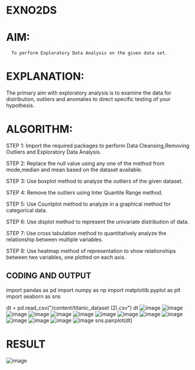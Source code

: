# EXNO2DS
# AIM:
      To perform Exploratory Data Analysis on the given data set.
      
# EXPLANATION:
  The primary aim with exploratory analysis is to examine the data for distribution, outliers and anomalies to direct specific testing of your hypothesis.
  
# ALGORITHM:
STEP 1: Import the required packages to perform Data Cleansing,Removing Outliers and Exploratory Data Analysis.

STEP 2: Replace the null value using any one of the method from mode,median and mean based on the dataset available.

STEP 3: Use boxplot method to analyze the outliers of the given dataset.

STEP 4: Remove the outliers using Inter Quantile Range method.

STEP 5: Use Countplot method to analyze in a graphical method for categorical data.

STEP 6: Use displot method to represent the univariate distribution of data.

STEP 7: Use cross tabulation method to quantitatively analyze the relationship between multiple variables.

STEP 8: Use heatmap method of representation to show relationships between two variables, one plotted on each axis.

## CODING AND OUTPUT
import pandas as pd
import numpy as np
import matplotlib.pyplot as plt
import seaborn as sns

dt = pd.read_csv("/content/titanic_dataset (2).csv")
dt
![image](https://github.com/user-attachments/assets/73923c70-cdb0-4215-a261-d3b9d059a214)
![image](https://github.com/user-attachments/assets/6fc4325f-c1aa-4f5a-a065-118cfaff1571)
![image](https://github.com/user-attachments/assets/9012f688-bc5d-4a8c-8518-d1b842cb9042)
![image](https://github.com/user-attachments/assets/8f32403a-3b82-4f6c-82ad-99d75c7876d8)
![image](https://github.com/user-attachments/assets/7ffdf59c-666f-4433-9211-496c66e221fb)
![image](https://github.com/user-attachments/assets/265893fe-0390-492e-ae3c-977c7f4eac16)
![image](https://github.com/user-attachments/assets/98f3dd5e-92a6-4b00-b883-7ed1d7db6b1d)
![image](https://github.com/user-attachments/assets/9ed90e62-f3be-40a1-98f4-3532bbb5ff74)
![image](https://github.com/user-attachments/assets/0d1f8ff8-e529-46c3-8134-f35dacfb3c9b)
![image](https://github.com/user-attachments/assets/a09e99c2-e8a6-483f-b613-5fc16ab66286)
![image](https://github.com/user-attachments/assets/abf064c8-2aaa-43ad-af59-d0e6c8dc9f3f)
![image](https://github.com/user-attachments/assets/634cf5b5-db7f-4f9c-90d9-2b14fc8ddbd0)
![image](https://github.com/user-attachments/assets/9530f3b9-8372-4326-8b94-3d3565e2af06)
![image](https://github.com/user-attachments/assets/70c8030d-7ed7-4e08-82b2-1470e9788300)
sns.pairplot(dt)


# RESULT
![image](https://github.com/user-attachments/assets/044c0078-7c64-4012-bd6b-8b9908b1c1fb)

